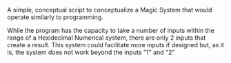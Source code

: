 A simple, conceptual script to conceptualize a Magic System that would operate similarly to programming.

While the program has the capacity to take a number of inputs within the range of a Hexidecimal Numerical system, there are only 2 inputs that create a result.
This system could facilitate more inputs if designed but, as it is, the system does not work beyond the inputs "1" and "2"
